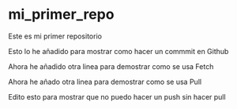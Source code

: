 # mi_primer_repo
Este es mi primer repositorio 

Esto lo he añadido para mostrar como hacer un commmit en Github

Ahora he añadido otra linea para demostrar como se usa Fetch

Ahora he añado otra linea para demostrar como se usa Pull

Edito esto para mostrar que no puedo hacer un push sin hacer pull
